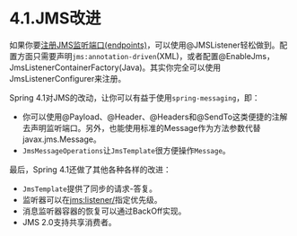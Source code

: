 # 4.1.JMS改进

如果你要[注册JMS监听端口(endpoints)]()，可以使用@JMSListener轻松做到。配置方面只需要声明```jms:annotation-driven```(XML)，或者配置@EnableJms，JmsListenerContainerFactory(Java)。其实你完全可以使用JmsListenerConfigurer来注册。

Spring 4.1对JMS的改动，让你可以有益于使用```spring-messaging```，即：

* 你可以使用@Payload、@Header、@Headers和@SendTo这类便捷的注解去声明监听端口。另外，也能使用标准的Message作为方法参数代替javax.jms.Message。
* ```JmsMessageOperations```让```JmsTemplate```很方便操作```Message```。

最后，Spring 4.1还做了其他各种各样的改进：

* ```JmsTemplate```提供了同步的请求-答复。
* 监听器可以在<jms:listener/>指定优先级。
* 消息监听器容器的恢复可以通过BackOff实现。
* JMS 2.0支持共享消费者。